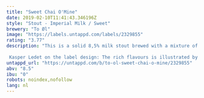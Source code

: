 ```yaml
---
title: "Sweet Chai O'Mine"
date: 2019-02-10T11:41:43.346196Z
style: "Stout - Imperial Milk / Sweet"
brewery: "To Øl"
image: "https://labels.untappd.com/labels/2329855"
rating: "3.77"
description: "This is a solid 8,5% milk stout brewed with a mixture of traditional chai ingredients; ginger, cardamom, cinnamon & star anise. Rich flavours for an exceptional beer – a Scandic take on the Far East. We like to call it a Chai Stout.  Kasper Ledet on the label design: The rich flavours is illustrated by colours organised in a spreadsheet. It is abstract painting in Excel."
untappd_url: "https://untappd.com/b/to-ol-sweet-chai-o-mine/2329855"
abv: "8.5"
ibu: "0"
robots: noindex,nofollow
lang: nl
---
```


